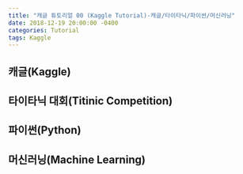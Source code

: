```yaml
---
title: "캐글 튜토리얼 00 (Kaggle Tutorial)-캐글/타이타닉/파이썬/머신러닝"
date: 2018-12-19 20:00:00 -0400
categories: Tutorial
tags: Kaggle
---
```

## 캐글(Kaggle)


## 타이타닉 대회(Titinic Competition)


## 파이썬(Python)


## 머신러닝(Machine Learning)
